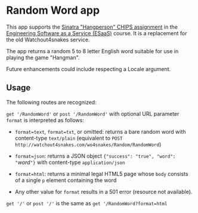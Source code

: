 # Random Word app

This app supports the [Sinatra "Hangperson" CHIPS
assignment](https://github.com/saasbook/hw-sinatra-saas-hangperson) in
the 
[Engineering Software as a Service (ESaaS)](http://www.saasbook.info)
course.
It is a replacement for the old Watchout4snakes service.

The app returns a random 5 to 8 letter English word suitable for use
in playing the game "Hangman".

Future enhancements could include respecting a Locale argument.

## Usage

The following routes are recognized:

`get '/RandomWord'` or `post '/RandomWord'` with optional URL
parameter `format` is interpreted as follows:

* `format=text`, `format=txt`, or omitted: returns a bare random word
with content-type `text/plain` (equivalent to 
`POST http://watchout4snakes.com/wo4snakes/Random/RandomWord`)

* `format=json`: returns a JSON object `{"success": "true", "word": "`_word_`"}` with
content-type `application/json`

* `format=html`: returns a minimal legal HTML5 page whose `body`
consists of a single `p` element containing the word

* Any other value for `format` results in a 501 error (resource not available).

`get '/'` or `post '/'` is the same as `get '/RandomWord?format=html`



